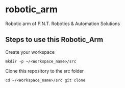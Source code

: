 # robotic_arm
Robotic arm of P.N.T. Robotics &amp; Automation Solutions

## Steps to use this Robotic_Arm

Create your workspace

`mkdir -p ~/<Workspace_name>/src`

Clone this repository to the src folder

`cd ~/<Workspace_name>/src
git clone `
